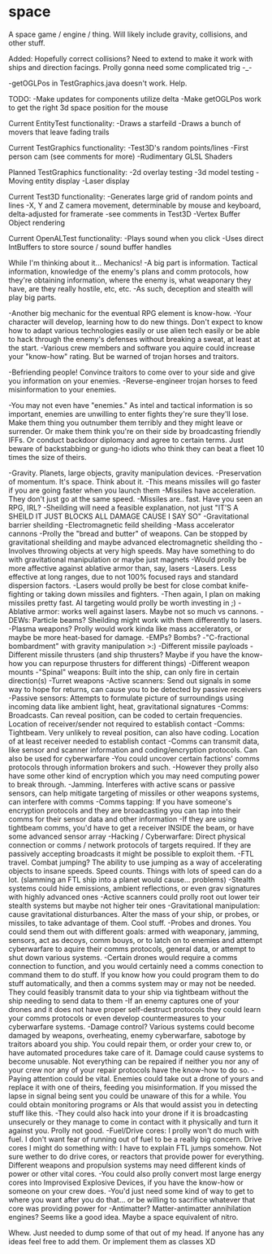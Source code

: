 space
=====

A space game / engine / thing. Will likely include gravity, collisions, and other stuff.

Added: Hopefully correct collisions? Need to extend to make it work with ships and direction facings.
Prolly gonna need some complicated trig -_-

-getOGLPos in TestGraphics.java doesn't work. Help. 

TODO:
-Make updates for components utilize delta
-Make getOGLPos work to get the right 3d space position for the mouse

Current EntityTest functionality:
-Draws a starfeild
-Draws a bunch of movers that leave fading trails

Current TestGraphics functionality:
-Test3D's random points/lines
-First person cam (see comments for more)
-Rudimentary GLSL Shaders

Planned TestGraphics functionality:
-2d overlay testing
-3d model testing
-Moving entity display
-Laser display

Current Test3D functionality:
-Generates large grid of random points and lines
-X, Y and Z camera movement, determinable by mouse and keyboard, delta-adjusted for framerate
  -see comments in Test3D
-Vertex Buffer Object rendering

Current OpenALTest functionality:
-Plays sound when you click
-Uses direct IntBuffers to store source / sound buffer handles

While I'm thinking about it... Mechanics!
-A big part is information. Tactical information, knowledge of the enemy's plans and comm protocols, how they're obtaining information, where the enemy is, what weaponary they have, are they really hostile, etc, etc.
-As such, deception and stealth will play big parts.

-Another big mechanic for the eventual RPG element is know-how.
-Your character will develop, learning how to do new things. Don't expect to know how to adapt various technologies easily or use alien tech easily or be able to hack through the enemy's defenses without breaking a sweat, at least at the start.
-Various crew members and software you aquire could increase your "know-how" rating. But be warned of trojan horses and traitors.

-Befriending people! Convince traitors to come over to your side and give you information on your enemies.
-Reverse-engineer trojan horses to feed misinformation to your enemies.

-You may not even have "enemies." As intel and tactical information is so important, enemies are unwilling to enter fights they're sure they'll lose. Make them thing you outnumber them terribly and they might leave or surrender. Or make them think you're on their side by broadcasting friendly IFFs. Or conduct backdoor diplomacy and agree to certain terms. Just beware of backstabbing or gung-ho idiots who think they can beat a fleet 10 times the size of theirs.

-Gravity. Planets, large objects, gravity manipulation devices.
-Preservation of momentum. It's space. Think about it.
-This means missiles will go faster if you are going faster when you launch them
-Missiles have acceleration. They don't just go at the same speed.
-Missiles are.. fast. Have you seen an RPG, IRL?
-Sheilding will need a feasible explanation, not just "IT'S A SHEILD IT JUST BLOCKS ALL DAMAGE CAUSE I SAY SO"
-Gravitational barrier sheilding
-Electromagnetic feild sheilding
-Mass accelerator cannons
-Prolly the "bread and butter" of weapons. Can be stopped by gravitational sheilding and maybe advanced electromagnetic sheilding tho
-Involves throwing objects at very high speeds. May have something to do with gravitational manipulation or maybe just magnets
-Would prolly be more affective against ablative armor than, say, lasers
-Lasers. Less effective at long ranges, due to not 100% focused rays and standard dispersion factors.
-Lasers would prolly be best for close combat knife-fighting or taking down missiles and fighters.
-Then again, I plan on making missiles pretty fast. AI targeting would prolly be worth investing in ;)
-Ablative armor: works well against lasers. Maybe not so much vs cannons.
-DEWs: Particle beams? Sheilding might work with them differently to lasers.
-Plasma weapons? Prolly would work kinda like mass accelerators, or maybe be more heat-based for damage. 
-EMPs? Bombs?
-"C-fractional bombardment" with gravity manipulation >:)
-Different missile payloads
-Different missile thrusters (and ship thrusters? Maybe if you have the know-how you can repurpose thrusters for different things)
-Different weapon mounts
-"Spinal" weapons: Built into the ship, can only fire in certain direction(s)
-Turret weapons
-Active scanners: Send out signals in some way to hope for returns, can cause you to be detected by passive receivers
-Passive sensors: Attempts to formulate picture of surroundings using incoming data like ambient light, heat, gravitational signatures
-Comms: Broadcasts. Can reveal position, can be coded to certain frequencies. Location of receiver/sender not required to establish contact
-Comms: Tightbeam. Very unlikely to reveal position, can also have coding. Location of at least receiver needed to establish contact
-Comms can transmit data, like sensor and scanner information and coding/encryption protocols. Can also be used for cyberwarfare
-You could uncover certain factions' comms protocols through information brokers and such.
-However they prolly also have some other kind of encryption which you may need computing power to break through.
-Jamming. Interferes with active scans or passive sensors, can help mitigate targeting of missiles or other weapons systems, can interfere with comms
-Comms tapping: If you have someone's encryption protocols and they are broadcasting you can tap into their comms for their sensor data and other information
-If they are using tightbeam comms, you'd have to get a receiver INSIDE the beam, or have some advanced sensor array
-Hacking / Cyberwarfare: Direct physical connection or comms / network protocols of targets required. If they are passively accepting broadcasts it might be possible to exploit them.
-FTL travel. Combat jumping? The ability to use jumping as a way of accelerating objects to insane speeds. Speed counts. Things with lots of speed can do a lot. (slamming an FTL ship into a planet would cause... problems)
-Stealth systems could hide emissions, ambient reflections, or even grav signatures with highly advanced ones
-Active scanners could prolly root out lower teir stealth systems but maybe not higher teir ones
-Gravitational manipulation: cause gravitational disturbances. Alter the mass of your ship, or probes, or missiles, to take advantage of them. Cool stuff.
-Probes and drones. You could send them out with different goals: armed with weaponary, jamming, sensors, act as decoys, comm bouys, or to latch on to enemies and attempt cyberwarfare to aquire their comms protocols, general data, or attempt to shut down various systems. 
-Certain drones would require a comms connection to function, and you would certainly need a comms conection to command them to do stuff. If you know how you could program them to do stuff automatically, and then a comms system may or may not be needed. They could feasibly transmit data to your ship via tightbeam without the ship needing to send data to them
-If an enemy captures one of your drones and it does not have proper self-destruct protocols they could learn your comms protocols or even develop countermeasures to your cyberwarfare systems.
-Damage control? Various systems could become damaged by weapons, overheating, enemy cyberwarfare, sabotoge by traitors aboard you ship. You could repair them, or order your crew to, or have automated procedures take care of it. Damage could cause systems to become unusable. Not everything can be repaired if neither you nor any of your crew nor any of your repair protocols have the know-how to do so.
-Paying attention could be vital. Enemies could take out a drone of yours and replace it with one of theirs, feeding you misinformation. If you missed the lapse in signal being sent you could be unaware of this for a while. You could obtain monitoring programs or AIs that would assist you in detecting stuff like this.
-They could also hack into your drone if it is broadcasting unsecurely or they manage to come in contact with it physically and turn it against you. Prolly not good.
-Fuel/Drive cores: I prolly won't do much with fuel. I don't want fear of running out of fuel to be a really big concern. Drive cores I might do something with: I have to explain FTL jumps somehow. Not sure wether to do drive cores, or reactors that provide power for everything. Different weapons and propulsion systems may need different kinds of power or other vital cores. 
-You could also prolly convert most large energy cores into Improvised Explosive Devices, if you have the know-how or someone on your crew does.
-You'd just need some kind of way to get to where you want after you do that... or be willing to sacrifice whatever that core was providing power for
-Antimatter? Matter-antimatter annihilation engines? Seems like a good idea. Maybe a space equivalent of nitro.


Whew. Just needed to dump some of that out of my head. If anyone has any ideas feel free to add them. Or implement them as classes XD